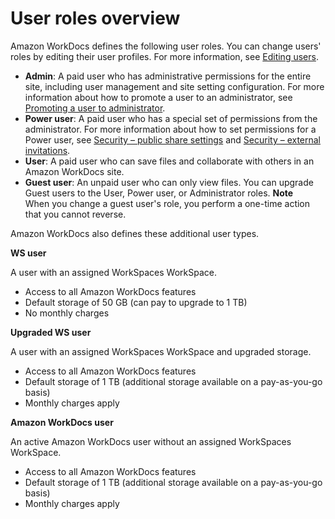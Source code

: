 # User roles overview<a name="users_ovw"></a>

Amazon WorkDocs defines the following user roles\. You can change users' roles by editing their user profiles\. For more information, see [Editing users](edit_user.md)\.
+ **Admin**: A paid user who has administrative permissions for the entire site, including user management and site setting configuration\. For more information about how to promote a user to an administrator, see [Promoting a user to administrator](manage_set_admin.md)\.
+ **Power user**: A paid user who has a special set of permissions from the administrator\. For more information about how to set permissions for a Power user, see [Security – public share settings](manage-sites.md#external_share_settings) and [Security – external invitations](manage-sites.md#ext-invite-settings)\.
+ **User**: A paid user who can save files and collaborate with others in an Amazon WorkDocs site\.
+ **Guest user**: An unpaid user who can only view files\. You can upgrade Guest users to the User, Power user, or Administrator roles\.
**Note**  
When you change a guest user's role, you perform a one\-time action that you cannot reverse\.

Amazon WorkDocs also defines these additional user types\.

**WS user**

A user with an assigned WorkSpaces WorkSpace\.
+ Access to all Amazon WorkDocs features
+ Default storage of 50 GB \(can pay to upgrade to 1 TB\)
+ No monthly charges

**Upgraded WS user**

A user with an assigned WorkSpaces WorkSpace and upgraded storage\.
+ Access to all Amazon WorkDocs features
+ Default storage of 1 TB \(additional storage available on a pay\-as\-you\-go basis\)
+ Monthly charges apply

**Amazon WorkDocs user**

An active Amazon WorkDocs user without an assigned WorkSpaces WorkSpace\.
+ Access to all Amazon WorkDocs features
+ Default storage of 1 TB \(additional storage available on a pay\-as\-you\-go basis\)
+ Monthly charges apply